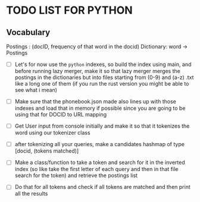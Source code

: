 # TODO LIST FOR PYTHON

## Vocabulary

Postings : (docID, frequency of that word in the docid)
Dictionary: word -> Postings

- [ ] Let's for now use the `python` indexes, so build the index using main, and before running lazy merger, make it so that lazy merger merges the postings in the dictionaries but into files starting from (0-9) and (a-z) .txt like a long one of them (if you run the rust version you might be able to see what i mean)
- [ ] Make sure that the phonebook.json made also lines up with those indexes and load that in memory if possible since you are going to be using that for DOCID to URL mapping
- [ ] Get User input from console initially and make it so that it tokenizes the word using our tokenizer class
- [ ] after tokenizing all your queries, make a candidates hashmap of type [docid, (tokens matched)]
- [ ] Make a class/function to take a token and search for it in the inverted index (so like take the first letter of each query and then in that file search for the token) and retrieve the postings list
- [ ] Do that for all tokens and check if all tokens are matched and then print all the results

